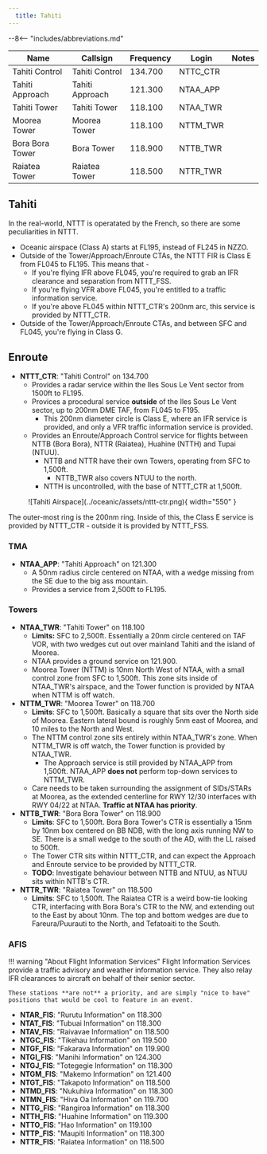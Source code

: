 ```yaml
---
  title: Tahiti
---
```


--8<-- "includes/abbreviations.md"


| Name            | Callsign        | Frequency | Login    | Notes |
| --------------- | --------------- | --------- | -------- | ----- |
| Tahiti Control  | Tahiti Control  | 134.700   | NTTC_CTR |       |
| Tahiti Approach | Tahiti Approach | 121.300   | NTAA_APP |       |
| Tahiti Tower    | Tahiti Tower    | 118.100   | NTAA_TWR |       |
| Moorea Tower    | Moorea Tower    | 118.100   | NTTM_TWR |       |
| Bora Bora Tower | Bora Tower      | 118.900   | NTTB_TWR |       |
| Raiatea Tower   | Raiatea Tower   | 118.500   | NTTR_TWR |       |


## Tahiti

In the real-world, NTTT is operatated by the French, so there are some peculiarities in NTTT.

* Oceanic airspace (Class A) starts at FL195, instead of FL245 in NZZO.
* Outside of the Tower/Approach/Enroute CTAs, the NTTT FIR is Class E from FL045 to FL195. This means that - 
    * If you're flying IFR above FL045, you're required to grab an IFR clearance and separation from NTTT_FSS.
    * If you're flying VFR above FL045, you're entitled to a traffic information service.
    * If you're above FL045 within NTTT_CTR's 200nm arc, this service is provided by NTTT_CTR.
* Outside of the Tower/Approach/Enroute CTAs, and between SFC and FL045, you're flying in Class G.

## Enroute

* **NTTT_CTR**: "Tahiti Control" on 134.700
    * Provides a radar service within the Iles Sous Le Vent sector from 1500ft to FL195.
    * Provices a procedural service **outside** of the Iles Sous Le Vent sector, up to 200nm DME TAF, from FL045 to F195. 
      * This 200nm diameter circle is Class E, where an IFR service is provided, and only a VFR traffic information service is provided.
    * Provides an Enroute/Approach Control service for flights between NTTB (Bora Bora), NTTR (Raiatea), Huahine (NTTH) and Tupai (NTUU). 
        * NTTB and NTTR have their own Towers, operating from SFC to 1,500ft.  
            * NTTB_TWR also covers NTUU to the north.
      * NTTH is uncontrolled, with the base of NTTT_CTR at 1,500ft.

<figure markdown> 
  ![Tahiti Airspace](../oceanic/assets/nttt-ctr.png){ width="550" }
  <figcaption>
  </figcaption>
</figure>

The outer-most ring is the 200nm ring. Inside of this, the Class E service is provided by NTTT_CTR - outside it is provided by NTTT_FSS.

### TMA

* **NTAA_APP**: "Tahiti Approach" on 121.300
    * A 50nm radius circle centered on NTAA, with a wedge missing from the SE due to the big ass mountain.
    * Provides a service from 2,500ft to FL195.

### Towers

* **NTAA_TWR**: "Tahiti Tower" on 118.100
    * **Limits:** SFC to 2,500ft. Essentially a 20nm circle centered on TAF VOR, with two wedges cut out over mainland Tahiti and the island of Moorea.
    * NTAA provides a ground service on 121.900.
    * Moorea Tower (NTTM) is 10nm North West of NTAA, with a small control zone from SFC to 1,500ft. This zone sits inside of NTAA_TWR's airspace, and the Tower function is provided by NTAA when NTTM is off watch.
* **NTTM_TWR**: "Moorea Tower" on 118.700
    * **Limits**: SFC to 1,500ft. Basically a square that sits over the North side of Moorea. Eastern lateral bound is roughly 5nm east of Moorea, and 10 miles to the North and West.
    * The NTTM control zone sits entirely within NTAA_TWR's zone. When NTTM_TWR is off watch, the Tower function is provided by NTAA_TWR. 
        * The Approach service is still provided by NTAA_APP from 1,500ft. NTAA_APP **does not** perform top-down services to NTTM_TWR.
    * Care needs to be taken surrounding the assignment of SIDs/STARs at Moorea, as the extended centerline for RWY 12/30  interfaces with RWY 04/22 at NTAA. **Traffic at NTAA has priority**.
* **NTTB_TWR**: "Bora Bora Tower" on 118.900
    * **Limits**: SFC to 1,500ft. Bora Bora Tower's CTR is essentially a 15nm by 10nm box centered on BB NDB, with the long axis running NW to SE. There is a small wedge to the south of the AD, with the LL raised to 500ft. 
    * The Tower CTR sits within NTTT_CTR, and can expect the Approach and Enroute service to be provided by NTTT_CTR. 
    * **TODO**: Investigate behaviour between NTTB and NTUU, as NTUU sits within NTTB's CTR.
* **NTTR_TWR**: "Raiatea Tower" on 118.500
    * **Limits**:  SFC to 1,500ft. The Raiatea CTR is a weird bow-tie looking CTR, interfacing with Bora Bora's CTR to the NW, and extending out to the East by about 10nm. The top and bottom wedges are due to Fareura/Puurauti to the North, and Tefatoaiti to the South.

### AFIS

!!! warning "About Flight Information Services"
    Flight Information Services provide a traffic advisory and weather information service. They also relay IFR clearances to aircraft on behalf of their senior sector. 

    These stations **are not** a priority, and are simply "nice to have" positions that would be cool to feature in an event.


* **NTAR_FIS**: "Rurutu Information" on 118.300
* **NTAT_FIS**: "Tubuai Information" on 118.300
* **NTAV_FIS**: "Raivavae Information" on 118.500
* **NTGC_FIS**: "Tikehau Information" on 119.500
* **NTGF_FIS**: "Fakarava Information" on 119.900
* **NTGI_FIS**: "Manihi Information" on 124.300
* **NTGJ_FIS**: "Totegegie Information" on 118.300
* **NTGM_FIS**: "Makemo Information" on 121.400
* **NTGT_FIS**: "Takapoto Information" on 118.500
* **NTMD_FIS**: "Nukuhiva Information" on 118.300
* **NTMN_FIS**: "Hiva Oa Information" on 119.700
* **NTTG_FIS**: "Rangiroa Information" on 118.300
* **NTTH_FIS**: "Huahine Information" on 119.300
* **NTTO_FIS**: "Hao Information" on 119.100
* **NTTP_FIS**: "Maupiti Information" on 118.300
* **NTTR_FIS**: "Raiatea Information" on 118.500


